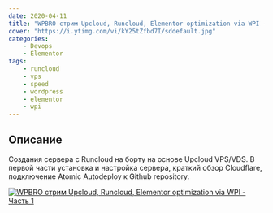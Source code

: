 ```yaml
---
date: 2020-04-11
title: "WPBRO стрим Upcloud, Runcloud, Elementor optimization via WPI - Часть 1"
cover: "https://i.ytimg.com/vi/kY25tZfbd7I/sddefault.jpg"
categories: 
    - Devops
    - Elementor
tags:
    - runcloud
    - vps
    - speed
    - wordpress
    - elementor
    - wpi
---
```


## Описание
Создания сервера с Runcloud на борту на основе Upcloud VPS/VDS.
В первой части установка и настройка сервера, краткий обзор Cloudflare, подключение Atomic Autodeploy к Github repository.

[![WPBRO стрим Upcloud, Runcloud, Elementor optimization via WPI - Часть 1](http://img.youtube.com/vi/kY25tZfbd7I/0.jpg)](http://www.youtube.com/watch?v=kY25tZfbd7I "WPBRO стрим Upcloud, Runcloud, Elementor optimization via WPI - Часть 1")

